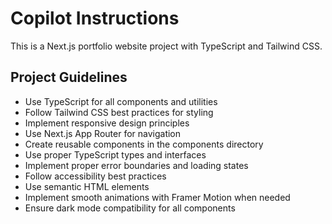 # Copilot Instructions

<!-- Use this file to provide workspace-specific custom instructions to Copilot. For more details, visit https://code.visualstudio.com/docs/copilot/copilot-customization#_use-a-githubcopilotinstructionsmd-file -->

This is a Next.js portfolio website project with TypeScript and Tailwind CSS.

## Project Guidelines

- Use TypeScript for all components and utilities
- Follow Tailwind CSS best practices for styling
- Implement responsive design principles
- Use Next.js App Router for navigation
- Create reusable components in the components directory
- Use proper TypeScript types and interfaces
- Implement proper error boundaries and loading states
- Follow accessibility best practices
- Use semantic HTML elements
- Implement smooth animations with Framer Motion when needed
- Ensure dark mode compatibility for all components
